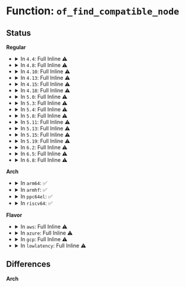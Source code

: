 # Function: <code>of_find_compatible_node</code>

## Status
<b>Regular</b>
<ul>
<li>
<details>
<summary>In <code>4.4</code>: Full Inline ⚠️</summary>

**Collision:** Unique Static

**Inline:** Full

**Transformation:** False

**Instances:**

```
In drivers/mfd/syscon.c (0)
Location: include/linux/of.h:495
Inline: True
```
</details>
</li>
<li>
<details>
<summary>In <code>4.8</code>: Full Inline ⚠️</summary>

**Collision:** Unique Static

**Inline:** Full

**Transformation:** False

**Instances:**

```
In drivers/mfd/syscon.c (0)
Location: include/linux/of.h:519
Inline: True
```
</details>
</li>
<li>
<details>
<summary>In <code>4.10</code>: Full Inline ⚠️</summary>

**Collision:** Unique Static

**Inline:** Full

**Transformation:** False

**Instances:**

```
In drivers/mfd/syscon.c (0)
Location: include/linux/of.h:639
Inline: True
```
</details>
</li>
<li>
<details>
<summary>In <code>4.13</code>: Full Inline ⚠️</summary>

**Collision:** Unique Static

**Inline:** Full

**Transformation:** False

**Instances:**

```
In drivers/mfd/syscon.c (0)
Location: include/linux/of.h:665
Inline: True
```
</details>
</li>
<li>
<details>
<summary>In <code>4.15</code>: Full Inline ⚠️</summary>

**Collision:** Unique Static

**Inline:** Full

**Transformation:** False

**Instances:**

```
In drivers/mfd/syscon.c (0)
Location: include/linux/of.h:670
Inline: True
```
</details>
</li>
<li>
<details>
<summary>In <code>4.18</code>: Full Inline ⚠️</summary>

**Collision:** Unique Static

**Inline:** Full

**Transformation:** False

**Instances:**

```
In drivers/mfd/syscon.c (0)
Location: include/linux/of.h:679
Inline: True
```
</details>
</li>
<li>
<details>
<summary>In <code>5.0</code>: Full Inline ⚠️</summary>

**Collision:** Unique Static

**Inline:** Full

**Transformation:** False

**Instances:**

```
In drivers/mfd/syscon.c (0)
Location: include/linux/of.h:698
Inline: True
```
</details>
</li>
<li>
<details>
<summary>In <code>5.3</code>: Full Inline ⚠️</summary>

**Collision:** Unique Static

**Inline:** Full

**Transformation:** False

**Instances:**

```
In drivers/mfd/syscon.c (0)
Location: include/linux/of.h:698
Inline: True
```
</details>
</li>
<li>
<details>
<summary>In <code>5.4</code>: Full Inline ⚠️</summary>

**Collision:** Unique Static

**Inline:** Full

**Transformation:** False

**Instances:**

```
In drivers/mfd/syscon.c (0)
Location: include/linux/of.h:698
Inline: True
```
</details>
</li>
<li>
<details>
<summary>In <code>5.8</code>: Full Inline ⚠️</summary>

**Collision:** Unique Static

**Inline:** Full

**Transformation:** False

**Instances:**

```
In drivers/mfd/syscon.c (0)
Location: include/linux/of.h:700
Inline: True
```
</details>
</li>
<li>
<details>
<summary>In <code>5.11</code>: Full Inline ⚠️</summary>

**Collision:** Unique Static

**Inline:** Full

**Transformation:** False

**Instances:**

```
In drivers/mfd/syscon.c (0)
Location: include/linux/of.h:707
Inline: True
```
</details>
</li>
<li>
<details>
<summary>In <code>5.13</code>: Full Inline ⚠️</summary>

**Collision:** Unique Static

**Inline:** Full

**Transformation:** False

**Instances:**

```
In drivers/mfd/syscon.c (0)
Location: include/linux/of.h:722
Inline: True
```
</details>
</li>
<li>
<details>
<summary>In <code>5.15</code>: Full Inline ⚠️</summary>

**Collision:** Unique Static

**Inline:** Full

**Transformation:** False

**Instances:**

```
In drivers/mfd/syscon.c (0)
Location: include/linux/of.h:722
Inline: True
```
</details>
</li>
<li>
<details>
<summary>In <code>5.19</code>: Full Inline ⚠️</summary>

**Collision:** Unique Static

**Inline:** Full

**Transformation:** False

**Instances:**

```
In drivers/mfd/syscon.c (0)
Location: include/linux/of.h:590
Inline: True
```
</details>
</li>
<li>
<details>
<summary>In <code>6.2</code>: Full Inline ⚠️</summary>

**Collision:** Unique Static

**Inline:** Full

**Transformation:** False

**Instances:**

```
In drivers/mfd/syscon.c (0)
Location: include/linux/of.h:588
Inline: True
```
</details>
</li>
<li>
<details>
<summary>In <code>6.5</code>: Full Inline ⚠️</summary>

**Collision:** Unique Static

**Inline:** Full

**Transformation:** False

**Instances:**

```
In drivers/mfd/syscon.c (0)
Location: include/linux/of.h:600
Inline: True
```
</details>
</li>
<li>
<details>
<summary>In <code>6.8</code>: Full Inline ⚠️</summary>

**Collision:** Unique Static

**Inline:** Full

**Transformation:** False

**Instances:**

```
In drivers/mfd/syscon.c (0)
Location: include/linux/of.h:599
Inline: True
```
</details>
</li>
</ul>
<b>Arch</b>
<ul>
<li>
<details>
<summary>In <code>arm64</code>: ✅</summary>

```c
struct device_node *of_find_compatible_node(struct device_node *from, const char *type, const char *compatible);
```

**Collision:** Unique Global

**Inline:** No

**Transformation:** False

**Instances:**

```
In drivers/of/base.c (ffff800010b69c48)
Location: drivers/of/base.c:1055
Inline: False
Direct callers:
  - arch/arm/xen/enlighten.c:xen_guest_init
  - drivers/bus/vexpress-config.c:vexpress_config_init
  - drivers/bus/vexpress-config.c:vexpress_config_init
  - drivers/pci/probe.c:pci_scan_child_bus_extend
  - drivers/clk/clk-qoriq.c:clockgen_init
  - drivers/clk/imx/clk-imx8mm.c:imx8mm_clocks_probe
  - drivers/clk/imx/clk-imx8mn.c:imx8mn_clocks_probe
  - drivers/clk/imx/clk-imx8mq.c:imx8mq_clocks_probe
  - drivers/soc/bcm/brcmstb/biuctrl.c:brcmstb_biuctrl_init
  - drivers/soc/imx/soc-imx8.c:imx8mm_soc_revision
  - drivers/soc/imx/soc-imx8.c:imx8mm_soc_revision
  - drivers/soc/imx/soc-imx8.c:imx8mq_soc_revision
  - drivers/soc/imx/soc-imx-scu.c:imx_scu_soc_init
  - drivers/soc/amlogic/meson-gx-socinfo.c:meson_gx_socinfo_init
  - drivers/soc/renesas/renesas-soc.c:renesas_soc_init
  - drivers/soc/renesas/renesas-soc.c:renesas_soc_init
  - drivers/soc/renesas/rcar-sysc.c:rcar_sysc_pd_init
  - drivers/mfd/syscon.c:syscon_regmap_lookup_by_compatible
  - drivers/mfd/vexpress-sysreg.c:vexpress_flags_set
  - drivers/edac/altera_edac.c:socfpga_init_sdmmc_ecc
  - drivers/edac/altera_edac.c:ocram_alloc_mem
  - drivers/edac/altera_edac.c:altr_init_a10_ecc_device_type
  - drivers/firmware/xilinx/zynqmp.c:zynqmp_firmware_probe
  - drivers/of/of_numa.c:of_numa_init
```
**Symbols:**

```
ffff800010b69c48-ffff800010b69da8: of_find_compatible_node (STB_GLOBAL)
```
</details>
</li>
<li>
<details>
<summary>In <code>armhf</code>: ✅</summary>

```c
struct device_node *of_find_compatible_node(struct device_node *from, const char *type, const char *compatible);
```

**Collision:** Unique Global

**Inline:** No

**Transformation:** False

**Instances:**

```
In drivers/of/base.c (c0c4d554)
Location: drivers/of/base.c:1055
Inline: False
Direct callers:
  - arch/arm/kernel/vdso.c:vdso_init
  - arch/arm/kernel/vdso.c:vdso_init
  - arch/arm/mach-actions/platsmp.c:s500_smp_prepare_cpus
  - arch/arm/mach-actions/platsmp.c:s500_smp_prepare_cpus
  - arch/arm/mach-actions/platsmp.c:s500_smp_prepare_cpus
  - arch/arm/mach-alpine/alpine_cpu_pm.c:alpine_cpu_pm_init
  - arch/arm/mach-aspeed/platsmp.c:aspeed_g6_smp_prepare_cpus
  - arch/arm/mach-berlin/platsmp.c:berlin_smp_prepare_cpus
  - arch/arm/mach-berlin/platsmp.c:berlin_smp_prepare_cpus
  - arch/arm/mach-exynos/exynos.c:exynos_sysram_init
  - arch/arm/mach-exynos/exynos.c:exynos_sysram_init
  - arch/arm/mach-exynos/exynos.c:exynos_sysram_init
  - arch/arm/mach-exynos/exynos.c:exynos_sysram_init
  - arch/arm/mach-exynos/firmware.c:exynos_secure_firmware_available
  - arch/arm/mach-exynos/platsmp.c:exynos_scu_enable
  - arch/arm/mach-exynos/mcpm-exynos.c:exynos_mcpm_init
  - arch/arm/mach-highbank/highbank.c:highbank_init
  - arch/arm/mach-highbank/highbank.c:highbank_init_irq
  - arch/arm/mach-hisi/platmcpm.c:hip04_smp_init
  - arch/arm/mach-hisi/platmcpm.c:hip04_smp_init
  - arch/arm/mach-hisi/platmcpm.c:hip04_smp_init
  - arch/arm/mach-hisi/platsmp.c:hip01_boot_secondary
  - arch/arm/mach-hisi/platsmp.c:hi3xxx_smp_prepare_cpus
  - arch/arm/mach-hisi/hotplug.c:hip01_set_cpu
  - arch/arm/mach-hisi/hotplug.c:hi3xxx_set_cpu
  - arch/arm/mach-meson/platsmp.c:meson_smp_prepare_cpus
  - arch/arm/mach-meson/platsmp.c:meson_smp_prepare_cpus
  - arch/arm/mach-mvebu/cpu-reset.c:mvebu_cpu_reset_init
  - arch/arm/mach-mvebu/cpu-reset.c:mvebu_cpu_reset_init
  - arch/arm/mach-mvebu/board-v7.c:mvebu_dt_init
  - arch/arm/mach-mvebu/board-v7.c:mvebu_dt_init
  - arch/arm/mach-mvebu/board-v7.c:mvebu_init_irq
  - arch/arm/mach-mvebu/coherency.c:coherency_init
  - arch/arm/mach-mvebu/coherency.c:coherency_init
  - arch/arm/mach-mvebu/coherency.c:coherency_init
  - arch/arm/mach-mvebu/pmsu.c:mvebu_v7_cpu_pm_init
  - arch/arm/mach-mvebu/pmsu.c:mvebu_v7_cpu_pm_init
  - arch/arm/mach-mvebu/pm.c:mvebu_pm_suspend_init
  - arch/arm/mach-mvebu/platsmp.c:armada_xp_smp_prepare_cpus
  - arch/arm/mach-imx/cpu.c:imx_aips_allow_unprivileged_access
  - arch/arm/mach-imx/cpu.c:imx_aips_allow_unprivileged_access
  - arch/arm/mach-imx/system.c:imx_init_l2cache
  - arch/arm/mach-imx/cpu-imx5.c:imx5_pmu_init
  - arch/arm/mach-imx/cpu-imx5.c:imx5_pmu_init
  - arch/arm/mach-imx/cpu-imx5.c:imx5_read_srev_reg
  - arch/arm/mach-imx/anatop.c:imx_init_revision_from_anatop
  - arch/arm/mach-imx/anatop.c:imx_init_revision_from_anatop
  - arch/arm/mach-imx/gpc.c:imx_gpc_check_dt
  - arch/arm/mach-imx/src.c:imx_src_init
  - arch/arm/mach-imx/platsmp.c:ls1021a_smp_prepare_cpus
  - arch/arm/mach-imx/mach-imx6q.c:imx6q_init_machine
  - arch/arm/mach-imx/pm-imx7ulp.c:imx7ulp_pm_init
  - arch/arm/mach-imx/pm-imx6.c:imx6_pm_ccm_init
  - arch/arm/mach-imx/pm-imx6.c:imx6q_suspend_init
  - arch/arm/mach-imx/pm-imx6.c:imx6_pm_get_base
  - arch/arm/mach-imx/mach-imx51.c:imx51_dt_init
  - arch/arm/mach-npcm/platsmp.c:npcm7xx_smp_prepare_cpus
  - arch/arm/mach-npcm/platsmp.c:npcm7xx_smp_boot_secondary
  - arch/arm/mach-omap2/omap4-common.c:omap_gic_of_init
  - arch/arm/mach-omap2/omap4-common.c:omap_gic_of_init
  - arch/arm/mach-omap2/omap4-common.c:__omap4_sram_init
  - arch/arm/mach-rockchip/pm.c:rk3288_suspend_init
  - arch/arm/mach-rockchip/platsmp.c:rockchip_smp_prepare_cpus
  - arch/arm/mach-rockchip/platsmp.c:rockchip_smp_prepare_cpus
  - arch/arm/mach-rockchip/platsmp.c:rockchip_smp_prepare_cpus
  - arch/arm/mach-shmobile/pm-rcar-gen2.c:rcar_gen2_pm_init
  - arch/arm/mach-vexpress/dcscb.c:dcscb_init
  - arch/arm/mach-vexpress/tc2_pm.c:tc2_pm_init
  - drivers/bus/vexpress-config.c:vexpress_config_init
  - drivers/bus/vexpress-config.c:vexpress_config_init
  - drivers/pinctrl/tegra/pinctrl-tegra.c:tegra_pinctrl_probe
  - drivers/pci/probe.c:pci_scan_child_bus_extend
  - drivers/clk/clk-highbank.c:hb_clk_init
  - drivers/clk/clk-qoriq.c:clockgen_init
  - drivers/clk/imx/clk-imx6q.c:imx6q_clocks_init
  - drivers/clk/imx/clk-imx6sl.c:imx6sl_clocks_init
  - drivers/clk/imx/clk-imx6sll.c:imx6sll_clocks_init
  - drivers/clk/imx/clk-imx6sx.c:imx6sx_clocks_init
  - drivers/clk/imx/clk-imx6ul.c:imx6ul_clocks_init
  - drivers/clk/imx/clk-imx7d.c:imx7d_clocks_init
  - drivers/clk/imx/clk-vf610.c:vf610_clocks_init
  - drivers/clk/mvebu/armada-370.c:a370_clk_init
  - drivers/clk/mvebu/armada-xp.c:axp_clk_init
  - drivers/clk/mvebu/mv98dx3236.c:mv98dx3236_clk_init
  - drivers/clk/mvebu/dove.c:dove_clk_init
  - drivers/clk/mvebu/dove.c:dove_clk_init
  - drivers/clk/samsung/clk-exynos5-subcmu.c:exynos5_clk_probe
  - drivers/clk/samsung/clk-exynos5-subcmu.c:exynos5_clk_probe
  - drivers/clk/ti/clk.c:ti_dt_clocks_register
  - drivers/soc/dove/pmu.c:dove_init_pmu
  - drivers/soc/imx/soc-imx8.c:imx8mm_soc_revision
  - drivers/soc/imx/soc-imx8.c:imx8mm_soc_revision
  - drivers/soc/imx/soc-imx8.c:imx8mq_soc_revision
  - drivers/soc/imx/soc-imx-scu.c:imx_scu_soc_init
  - drivers/soc/amlogic/meson-gx-socinfo.c:meson_gx_socinfo_init
  - drivers/soc/renesas/renesas-soc.c:renesas_soc_init
  - drivers/soc/renesas/renesas-soc.c:renesas_soc_init
  - drivers/soc/renesas/rcar-sysc.c:rcar_sysc_pd_init
  - drivers/soc/renesas/rmobile-sysc.c:rmobile_init_pm_domains
  - drivers/soc/renesas/rmobile-sysc.c:rmobile_init_pm_domains
  - drivers/mfd/syscon.c:syscon_regmap_lookup_by_compatible
  - drivers/mfd/vexpress-sysreg.c:vexpress_flags_set
  - drivers/cpufreq/mvebu-cpufreq.c:armada_xp_pmsu_cpufreq_init
  - drivers/firmware/trusted_foundations.c:of_register_trusted_foundations
```
**Symbols:**

```
c0c4d554-c0c4d63c: of_find_compatible_node (STB_GLOBAL)
```
</details>
</li>
<li>
<details>
<summary>In <code>ppc64el</code>: ✅</summary>

```c
struct device_node *of_find_compatible_node(struct device_node *from, const char *type, const char *compatible);
```

**Collision:** Unique Global

**Inline:** No

**Transformation:** False

**Instances:**

```
In drivers/of/base.c (c000000000c42f90)
Location: drivers/of/base.c:1055
Inline: False
Direct callers:
  - arch/powerpc/kernel/setup-common.c:check_legacy_ioport
  - arch/powerpc/kernel/setup-common.c:check_legacy_ioport
  - arch/powerpc/kernel/setup-common.c:add_pcspkr
  - arch/powerpc/kernel/legacy_serial.c:find_legacy_serial_ports
  - arch/powerpc/kernel/legacy_serial.c:find_legacy_serial_ports
  - arch/powerpc/kernel/pci_64.c:__se_sys_pciconfig_iobase
  - arch/powerpc/kernel/secvar-sysfs.c:secvar_sysfs_init
  - arch/powerpc/kernel/secvar-sysfs.c:format_show
  - arch/powerpc/sysdev/xics/xics-common.c:xics_init
  - arch/powerpc/sysdev/xics/icp-native.c:icp_native_init
  - arch/powerpc/sysdev/xics/icp-native.c:icp_native_init
  - arch/powerpc/sysdev/xics/icp-hv.c:icp_hv_init
  - arch/powerpc/sysdev/xics/icp-opal.c:icp_opal_init
  - arch/powerpc/sysdev/xive/native.c:xive_native_init
  - arch/powerpc/sysdev/xive/spapr.c:xive_spapr_init
  - arch/powerpc/platforms/powernv/opal.c:opal_init
  - arch/powerpc/platforms/powernv/opal.c:opal_pdev_init
  - arch/powerpc/platforms/powernv/opal.c:opal_pdev_init
  - arch/powerpc/platforms/powernv/opal-nvram.c:opal_nvram_init
  - arch/powerpc/platforms/powernv/opal-lpc.c:opal_lpc_init
  - arch/powerpc/platforms/powernv/opal-lpc.c:opal_lpc_init
  - arch/powerpc/platforms/powernv/rng.c:__machine_initcall_powernv_rng_init
  - arch/powerpc/platforms/powernv/rng.c:__machine_initcall_powernv_rng_init
  - arch/powerpc/platforms/powernv/opal-irqchip.c:opal_event_init
  - arch/powerpc/platforms/powernv/opal-powercap.c:opal_powercap_init
  - arch/powerpc/platforms/powernv/opal-psr.c:opal_psr_init
  - arch/powerpc/platforms/powernv/opal-sensor-groups.c:opal_sensor_groups_init
  - arch/powerpc/platforms/powernv/ultravisor.c:__machine_initcall_powernv_uv_init
  - arch/powerpc/platforms/powernv/pci.c:pnv_pci_init
  - arch/powerpc/platforms/powernv/pci.c:pnv_pci_init
  - arch/powerpc/platforms/powernv/pci.c:pnv_pci_init
  - arch/powerpc/platforms/powernv/pci.c:pnv_pci_init
  - arch/powerpc/platforms/powernv/pci.c:pnv_pci_init
  - arch/powerpc/platforms/powernv/pci.c:pnv_pci_init
  - arch/powerpc/platforms/powernv/pci.c:pnv_pci_init
  - arch/powerpc/platforms/powernv/pci.c:pnv_pci_init
  - arch/powerpc/platforms/powernv/pci.c:pnv_pci_init
  - arch/powerpc/platforms/powernv/pci.c:pnv_pci_init
  - arch/powerpc/platforms/powernv/pci.c:pnv_pci_init
  - arch/powerpc/platforms/powernv/pci.c:pnv_pci_init
  - arch/powerpc/platforms/powernv/opal-imc.c:opal_imc_counters_probe
  - arch/powerpc/platforms/powernv/opal-imc.c:opal_imc_counters_probe
  - arch/powerpc/platforms/powernv/opal-imc.c:get_max_nest_dev
  - arch/powerpc/platforms/powernv/opal-imc.c:get_max_nest_dev
  - arch/powerpc/platforms/powernv/vas.c:vas_init
  - arch/powerpc/platforms/powernv/vas.c:vas_init
  - arch/powerpc/platforms/pseries/rng.c:__machine_initcall_pseries_rng_init
  - security/integrity/platform_certs/load_powerpc.c:load_powerpc_certs
  - drivers/pci/probe.c:pci_scan_child_bus_extend
  - drivers/tty/hvc/hvsi.c:hvsi_console_init
  - drivers/tty/hvc/hvsi.c:hvsi_console_init
  - drivers/misc/cxl/base.c:cxl_base_init
  - drivers/misc/cxl/base.c:cxl_base_init
  - drivers/mfd/syscon.c:syscon_regmap_lookup_by_compatible
  - drivers/usb/host/ehci-hcd.c:ehci_hcd_ppc_of_remove
  - drivers/usb/host/ehci-hcd.c:ehci_hcd_ppc_of_probe
```
**Symbols:**

```
c000000000c42f90-c000000000c430f4: of_find_compatible_node (STB_GLOBAL)
```
</details>
</li>
<li>
<details>
<summary>In <code>riscv64</code>: ✅</summary>

```c
struct device_node *of_find_compatible_node(struct device_node *from, const char *type, const char *compatible);
```

**Collision:** Unique Global

**Inline:** No

**Transformation:** False

**Instances:**

```
In drivers/of/base.c (ffffffe00071f74c)
Location: drivers/of/base.c:1055
Inline: False
Direct callers:
  - drivers/pci/probe.c:pci_scan_child_bus_extend
  - drivers/mfd/syscon.c:syscon_regmap_lookup_by_compatible
```
**Symbols:**

```
ffffffe00071f74c-ffffffe00071f81e: of_find_compatible_node (STB_GLOBAL)
```
</details>
</li>
</ul>
<b>Flavor</b>
<ul>
<li>
<details>
<summary>In <code>aws</code>: Full Inline ⚠️</summary>

**Collision:** Unique Static

**Inline:** Full

**Transformation:** False

**Instances:**

```
In drivers/mfd/syscon.c (0)
Location: include/linux/of.h:698
Inline: True
```
</details>
</li>
<li>
<details>
<summary>In <code>azure</code>: Full Inline ⚠️</summary>

**Collision:** Unique Static

**Inline:** Full

**Transformation:** False

**Instances:**

```
In drivers/mfd/syscon.c (0)
Location: include/linux/of.h:698
Inline: True
```
</details>
</li>
<li>
<details>
<summary>In <code>gcp</code>: Full Inline ⚠️</summary>

**Collision:** Unique Static

**Inline:** Full

**Transformation:** False

**Instances:**

```
In drivers/mfd/syscon.c (0)
Location: include/linux/of.h:698
Inline: True
```
</details>
</li>
<li>
<details>
<summary>In <code>lowlatency</code>: Full Inline ⚠️</summary>

**Collision:** Unique Static

**Inline:** Full

**Transformation:** False

**Instances:**

```
In drivers/mfd/syscon.c (0)
Location: include/linux/of.h:698
Inline: True
```
</details>
</li>
</ul>

## Differences
<b>Arch</b>
<ul>
</ul>

